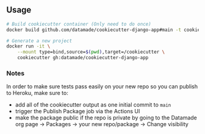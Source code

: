## Usage

```bash
# Build cookiecutter container (Only need to do once)
docker build github.com/datamade/cookiecutter-django-app#main -t cookiecutter:latest

# Generate a new project
docker run -it \
	--mount type=bind,source=$(pwd),target=/cookiecutter \
	cookiecutter gh:datamade/cookiecutter-django-app
```

### Notes
In order to make sure tests pass easily on your new repo so you can publish to Heroku, make sure to:
- add all of the cookiecutter output as one initial commit to `main`
- trigger the Publish Package job via the Actions UI
- make the package public if the repo is private by going to the Datamade org page → Packages → your new repo/package → Change visibility
